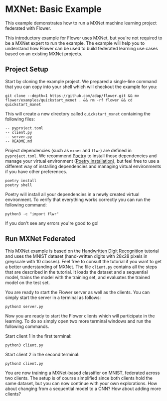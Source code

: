 # MXNet: Basic Example

This example demonstrates how to run a MXNet machine learning project federated with Flower.

This introductory example for Flower uses MXNet, but you're not required to be a MXNet expert to run the example. The example will help you to understand how Flower can be used to build federated learning use cases based on an existing MXNet projects.

## Project Setup

Start by cloning the example project. We prepared a single-line command that you can copy into your shell which will checkout the example for you:

```shell
git clone --depth=1 https://github.com/adap/flower.git && mv flower/examples/quickstart_mxnet . && rm -rf flower && cd quickstart_mxnet
```

This will create a new directory called `quickstart_mxnet` containing the following files:

```shell
-- pyproject.toml
-- client.py
-- server.py
-- README.md
```

Project dependencies (such as `mxnet` and `flwr`) are defined in `pyproject.toml`. We recommend [Poetry](https://python-poetry.org/docs/) to install those dependencies and manage your virtual environment ([Poetry installation](https://python-poetry.org/docs/#installation)), but feel free to use a different way of installing dependencies and managing virtual environments if you have other preferences.

```shell
poetry install
poetry shell
```

Poetry will install all your dependencies in a newly created virtual environment. To verify that everything works correctly you can run the following command:

```shell
python3 -c "import flwr"
```

If you don't see any errors you're good to go!

## Run MXNet Federated

This MXNet example is based on the [Handwritten Digit Recognition](https://mxnet.apache.org/versions/1.7.0/api/python/docs/tutorials/packages/gluon/image/mnist.html#Loading-Data) tutorial and uses the MNIST dataset (hand-written digits with 28x28 pixels in greyscale with 10 classes). Feel free to consult the tutorial if you want to get a better understanding of MXNet. The file `client.py` contains all the steps that are described in the tutorial. It loads the dataset and a sequential model, trains the model with the training set, and evaluates the trained model on the test set.

You are ready to start the Flower server as well as the clients. You can simply start the server in a terminal as follows:

```shell
python3 server.py
```

Now you are ready to start the Flower clients which will participate in the learning. To do so simply open two more terminal windows and run the following commands.

Start client 1 in the first terminal:

```shell
python3 client.py
```

Start client 2 in the second terminal:

```shell
python3 client.py
```

You are now training a MXNet-based classifier on MNIST, federated across two clients. The setup is of course simplified since both clients hold the same dataset, but you can now continue with your own explorations. How about changing from a sequential model to a CNN? How about adding more clients?
